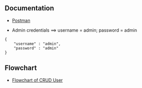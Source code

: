 Documentation
---
- [Postman](https://documenter.getpostman.com/view/15091182/UzXKXKFn)

- Admin credentials ==> username = admin; password = admin

```
{
    "username" : "admin",
    "password" : "admin"
}
```

Flowchart
---
- [Flowchart of CRUD User](https://viewer.diagrams.net/?tags=%7B%7D&highlight=0000ff&edit=_blank&layers=1&nav=1&title=flowchart_CRUD.drawio#R7Vxbb9s2FP41AZaHFZKomx9zadoN3RAsGNbsZaAt1lYriR5FN85%2B%2FUiJ1IWUK8bRJU77EogURVGH5%2FKd79A5A1fp%2Fh2B281vOELJmWNF%2BzNwfeY4oR%2Byv7zjsewAC1B2rEkclV123XEX%2F4dEpyV6d3GE8tZAinFC4227c4WzDK1oqw8Sgh%2Fawz7hpP3WLVwjreNuBRO99684ohvxWZ5V979H8Xoj32xb4k4K5WDRkW9ghB8aXeDtGbgiGNPyKt1foYTLTsqlfO7mwN1qYQRl1OSBz9HHMIz%2BuQ3epSSlF%2B%2BtX%2B%2F%2F%2FlnM8hUmO%2FHBdxQSKlZMH6UY2FRM4qxx%2BbCJKbrbwhW%2F88D2nPVtaJqwls0uxXyIULQ%2FuFC7%2BnymNginiJJHNkQ%2BIIX7UAvcllLcNIQdij4o9nhdTVWLgV0ISTxBKo4mFV0gWXTB1Yu1VgnM83jVlgPBuyxC%2FCUWa6F9TD%2Fy6zeeaN2Lcfz6et8Ydv0oGxn7lMZDvHnfvFc%2FVrTkc%2BVSUaTptSJ%2F9jl4R1aoXzuYRqwR%2FcY40L2fjf3zOrZP9hGUQBp%2FbS%2B3a0%2FFG25xzD6kUhdXWpzwMA5Q1KL8TPFU00CUidhMrYlsX5molIM2UaFi1Wcfr3VA07oPeB1nZ44PU25l2TLfFvvrJ0yCl0vCrtb86if2uoQPPdfUlDmdLb9kuw%2BTBLFRBKbskS0iMVsvIuq92%2FpGn6l%2FivdIeuyhTV9uQWDoCtStGswVhNqm%2FJKz9i5nEmJWto9ztoIbTe5kg9PlLp%2FEX7oLRWhuh9CApwutkuTgUpPRe14POqAnDA09of2yXKEaIU1doWKGVbvHE7L9hI%2BNYVs%2BID%2B8Xs8LW%2B8BlvXNZYHgaeNtRR5944NnDZfSrg2nlMegQcLWEdvvWLMt5kxo25pySvAXdIUTzF1%2BhjNUePAkUbpgEq8zbpLMRIogwF1TzPDwhbiRxlGUHAKCbZsdwLdVeYCUsa%2F7Nr%2FDoFQMMJxn07HhPcpf7wb4jtcOLrNvgA6TrgiCFFVRuQseEbRmkRqR00dILw0g2e5Yod5uBPo67I8e6qWCnVbWYy%2BODPWuCrlds1g%2FWEDzdXveoNWXGmTzFMi6vtS0qq014%2BNsYDtvFGc4v%2FUFL8H6aqqiRVTUvMX4VIWp0Zbq9sNqn2u1el78feqddF%2B9ihf%2B0Lsh9G7xEvRuQP2ZVS2Ayhwdqxa%2B057INVSLpxIGgUpw9Gbo3esaNUV39BT9D0R3JCv2lW2rY0WQQj1RgVnEPQlLEzNNqacGO%2B4iUMCOa88NdqStj8AqHhN07NmCTlUJ7Qs6zqxoR3Uv4Fg60rUVVZw46jgmaIdt7J1oYkI3eI0zmLytexXVq8d8wHgr1OkzovRREAZwR3GXWQ%2BjQaawxQm6NchYNZ5n8XpyyDwfF0IWbYWOcHqnzBRv2KecFx6U%2FeGfxVZUvKObFxK%2B%2BCJKiwwT81zzzzLlfBk%2BWE84Kxw3X2lcTzivMSdArWJfiAx0XOR5f%2BmyCITPqZ8NTnjaQHFaQRUIm0J3O4RuS650cKmD75v19xxd7SclnV1d%2FiceAIApYeJa3Vs1TQAAOtuvBgCT0xEiPqyKQsF5bygQ7r9v5iLOrNrFB0UpTq26oDg%2Fr%2BsoVpfrGy3egNHKCyd2FksG3v6yxKx1CRXzu8GxmF85jeWqh1XGPo2lQ88qi2%2BiSpHLKyo5OWpRpOV3lGmnTdbBaAzxUcn6fAyxueHOm6y7B1z%2FUw03VDRRdQADUYHKaxRmr3dViwmIQKCT1a%2F6rIhyHqorWZ0WteunEB%2Fi4rEqTSUo3%2BIsRzq4E959A3luu0QmeLCEgtFTg8EAkteZAm%2F2AOA6owWAFnKzDANAG7nZ0wUAqYYvna1VIcSx5%2BhVCOipycHIyM3VkYeWMx7OEQvesGgczhMJ%2BneHcj7lEkdF0OKVmz73YE40nljW6IThm6DtfkAHY2P7FZPWVF8VHwzngEarFR%2FlgE6gXOTOW41WEehQDsg1dEDPPr7ueYrSjgAqPR3UDKXVR%2BVVsxEirulvMg6VsKbRajtUPOOxhIgDDrjYgbXaUX80MYlWm9B8J0Wwe6ZO1zvA101DsMtlNgS%2F20at4%2FTm%2FLp8ki3ogndlMP0G296NolQS%2FrShEbDaRtvJy4UdqGi0tMwbLS07sZObwPQIhHdgi%2BdBRcFQqMifOC3zdEL91F28aQ21jKCzuXi9hiqyz9Jfz0FYeUqhcf56hffqzngJ3GagnrOe8ZLLbAg%2BQgk6DoGUT5pjjr6pXyEk8RR8H3T9iCnsML3RiBrfJKU9LdMzrfl5i1lNTz%2FMVx6bFKf3rE8FVxnh3TLh5rgSP8wrjUm1FYVDnTymqDXwIOg4tzdtTNEZyJs4i%2FONrt5T%2Fn8lRU4Lezw58Z9eV%2F%2FhqkSS9b8JA2%2F%2FBw%3D%3D)
